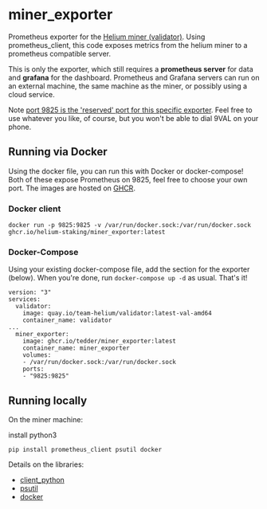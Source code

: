 # miner_exporter

Prometheus exporter for the [Helium miner (validator)](https://github.com/helium/miner). Using prometheus_client, this code exposes metrics from the helium miner to a prometheus compatible server.

This is only the exporter, which still requires a **prometheus server** for data and **grafana** for the dashboard. Prometheus and Grafana servers can run on an external machine, the same machine as the miner, or possibly using a cloud service.

Note [port 9825 is the 'reserved' port for this specific exporter](https://github.com/prometheus/prometheus/wiki/Default-port-allocations). Feel free to use whatever you like, of course, but you won't be able to dial 9VAL on your phone.

## Running via Docker

Using the docker file, you can run this with Docker or docker-compose! Both of these expose Prometheus on 9825, feel free to choose your own port. The images are hosted on [GHCR](https://github.com/users/tedder/packages/container/package/miner_exporter).

### Docker client

```
docker run -p 9825:9825 -v /var/run/docker.sock:/var/run/docker.sock ghcr.io/helium-staking/miner_exporter:latest
```

### Docker-Compose

Using your existing docker-compose file, add the section for the exporter (below). When you're done, run `docker-compose up -d` as usual. That's it!

```
version: "3"
services:
  validator:
    image: quay.io/team-helium/validator:latest-val-amd64
    container_name: validator
...
  miner_exporter:
    image: ghcr.io/tedder/miner_exporter:latest
    container_name: miner_exporter
    volumes:
    - /var/run/docker.sock:/var/run/docker.sock
    ports:
    - "9825:9825"
```

## Running locally

On the miner machine:

install python3

```
pip install prometheus_client psutil docker
```

Details on the libraries:

- [client_python](https://github.com/prometheus/client_python)
- [psutil](https://github.com/giampaolo/psutil)
- [docker](https://pypi.org/project/docker/)
